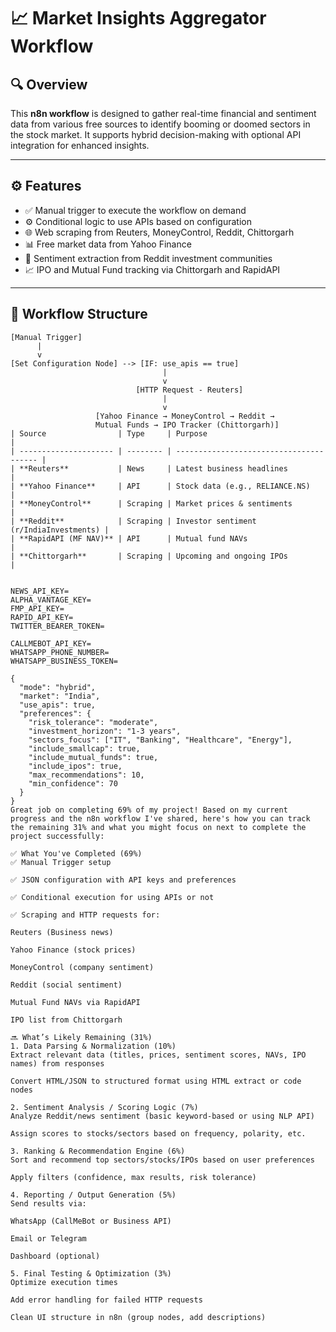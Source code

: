 # 📈 Market Insights Aggregator Workflow

## 🔍 Overview

This **n8n workflow** is designed to gather real-time financial and sentiment data from various free sources to identify booming or doomed sectors in the stock market. It supports hybrid decision-making with optional API integration for enhanced insights.

---

## ⚙️ Features

- ✅ Manual trigger to execute the workflow on demand
- ⚙️ Conditional logic to use APIs based on configuration
- 🌐 Web scraping from Reuters, MoneyControl, Reddit, Chittorgarh
- 📊 Free market data from Yahoo Finance
- 💬 Sentiment extraction from Reddit investment communities
- 📈 IPO and Mutual Fund tracking via Chittorgarh and RapidAPI

---

## 🧩 Workflow Structure

```plaintext
[Manual Trigger]
      |
      v
[Set Configuration Node] --> [IF: use_apis == true]
                                  |
                                  v
                            [HTTP Request - Reuters]
                                  |
                                  v
                   [Yahoo Finance → MoneyControl → Reddit →
                   Mutual Funds → IPO Tracker (Chittorgarh)]
| Source                | Type     | Purpose                                 |
| --------------------- | -------- | --------------------------------------- |
| **Reuters**           | News     | Latest business headlines               |
| **Yahoo Finance**     | API      | Stock data (e.g., RELIANCE.NS)          |
| **MoneyControl**      | Scraping | Market prices & sentiments              |
| **Reddit**            | Scraping | Investor sentiment (r/IndiaInvestments) |
| **RapidAPI (MF NAV)** | API      | Mutual fund NAVs                        |
| **Chittorgarh**       | Scraping | Upcoming and ongoing IPOs               |


NEWS_API_KEY=
ALPHA_VANTAGE_KEY=
FMP_API_KEY=
RAPID_API_KEY=
TWITTER_BEARER_TOKEN=

CALLMEBOT_API_KEY=
WHATSAPP_PHONE_NUMBER=
WHATSAPP_BUSINESS_TOKEN=

{
  "mode": "hybrid",
  "market": "India",
  "use_apis": true,
  "preferences": {
    "risk_tolerance": "moderate",
    "investment_horizon": "1-3 years",
    "sectors_focus": ["IT", "Banking", "Healthcare", "Energy"],
    "include_smallcap": true,
    "include_mutual_funds": true,
    "include_ipos": true,
    "max_recommendations": 10,
    "min_confidence": 70
  }
}
Great job on completing 69% of my project! Based on my current progress and the n8n workflow I've shared, here's how you can track the remaining 31% and what you might focus on next to complete the project successfully:

✅ What You've Completed (69%)
✅ Manual Trigger setup

✅ JSON configuration with API keys and preferences

✅ Conditional execution for using APIs or not

✅ Scraping and HTTP requests for:

Reuters (Business news)

Yahoo Finance (stock prices)

MoneyControl (company sentiment)

Reddit (social sentiment)

Mutual Fund NAVs via RapidAPI

IPO list from Chittorgarh

🔜 What’s Likely Remaining (31%)
1. Data Parsing & Normalization (10%)
Extract relevant data (titles, prices, sentiment scores, NAVs, IPO names) from responses

Convert HTML/JSON to structured format using HTML extract or code nodes

2. Sentiment Analysis / Scoring Logic (7%)
Analyze Reddit/news sentiment (basic keyword-based or using NLP API)

Assign scores to stocks/sectors based on frequency, polarity, etc.

3. Ranking & Recommendation Engine (6%)
Sort and recommend top sectors/stocks/IPOs based on user preferences

Apply filters (confidence, max results, risk tolerance)

4. Reporting / Output Generation (5%)
Send results via:

WhatsApp (CallMeBot or Business API)

Email or Telegram

Dashboard (optional)

5. Final Testing & Optimization (3%)
Optimize execution times

Add error handling for failed HTTP requests

Clean UI structure in n8n (group nodes, add descriptions)

